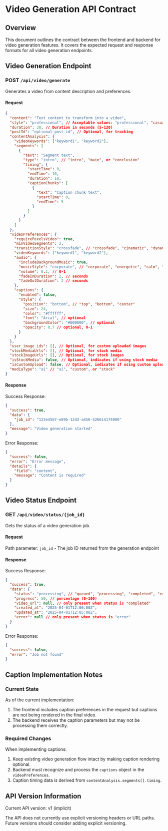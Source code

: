 # Video Generation API Contract

## Overview

This document outlines the contract between the frontend and backend for video generation features. It covers the expected request and response formats for all video generation endpoints.

## Video Generation Endpoint

### POST `/api/video/generate`

Generates a video from content description and preferences.

#### Request

```json
{
  "content": "Text content to transform into a video",
  "style": "professional", // Acceptable values: "professional", "casual", "educational", "entertaining"
  "duration": 30, // Duration in seconds (5-120)
  "postId": "optional-post-id", // Optional, for tracking
  "contentAnalysis": {
    "videoKeywords": ["keyword1", "keyword2"],
    "segments": [
      {
        "text": "Segment text",
        "type": "intro", // "intro", "main", or "conclusion"
        "timing": {
          "startTime": 0,
          "endTime": 10,
          "duration": 10,
          "captionChunks": [
            {
              "text": "Caption chunk text",
              "startTime": 0,
              "endTime": 5
            }
          ]
        }
      }
    ]
  },
  "videoPreferences": {
    "requirePexelsVideo": true,
    "minVideoSegments": 2,
    "transitionStyle": "crossfade", // "crossfade", "cinematic", "dynamic"
    "videoKeywords": ["keyword1", "keyword2"],
    "audio": {
      "includeBackgroundMusic": true,
      "musicStyle": "corporate", // "corporate", "energetic", "calm", "dramatic"
      "volume": 0.1, // 0-1
      "fadeInDuration": 2, // seconds
      "fadeOutDuration": 2 // seconds
    },
    "captions": {
      "enabled": false,
      "style": {
        "position": "bottom", // "top", "bottom", "center"
        "size": 24,
        "color": "#ffffff",
        "font": "Arial", // optional
        "backgroundColor": "#000000", // optional
        "opacity": 0.7 // optional, 0-1
      }
    }
  },
  "user_image_ids": [], // Optional, for custom uploaded images
  "stockMediaUrls": [], // Optional, for stock media
  "stockImageUrls": [], // Optional, for stock images
  "isStockMedia": false, // Optional, indicates if using stock media
  "isCustomUpload": false, // Optional, indicates if using custom uploads
  "mediaType": "ai" // "ai", "custom", or "stock"
}
```

#### Response

Success Response:
```json
{
  "success": true,
  "data": {
    "job_id": "123e4567-e89b-12d3-a456-426614174000"
  },
  "message": "Video generation started"
}
```

Error Response:
```json
{
  "success": false,
  "error": "Error message",
  "details": {
    "field": "content",
    "message": "Content is required"
  }
}
```

## Video Status Endpoint

### GET `/api/video/status/{job_id}`

Gets the status of a video generation job.

#### Request

Path parameter: `job_id` - The job ID returned from the generation endpoint

#### Response

Success Response:
```json
{
  "success": true,
  "data": {
    "status": "processing", // "queued", "processing", "completed", "error"
    "progress": 50, // percentage (0-100)
    "video_url": null, // only present when status is "completed"
    "created_at": "2025-04-01T12:00:00Z",
    "updated_at": "2025-04-01T12:05:00Z",
    "error": null // only present when status is "error"
  }
}
```

Error Response:
```json
{
  "success": false,
  "error": "Job not found"
}
```

## Caption Implementation Notes

### Current State

As of the current implementation:

1. The frontend includes caption preferences in the request but captions are not being rendered in the final video.
2. The backend receives the caption parameters but may not be processing them correctly.

### Required Changes

When implementing captions:

1. Keep existing video generation flow intact by making caption rendering optional.
2. Backend must recognize and process the `captions` object in the `videoPreferences`.
3. Caption timing data is derived from `contentAnalysis.segments[].timing`.

## API Version Information

Current API version: v1 (implicit)

The API does not currently use explicit versioning headers or URL paths. Future versions should consider adding explicit versioning. 